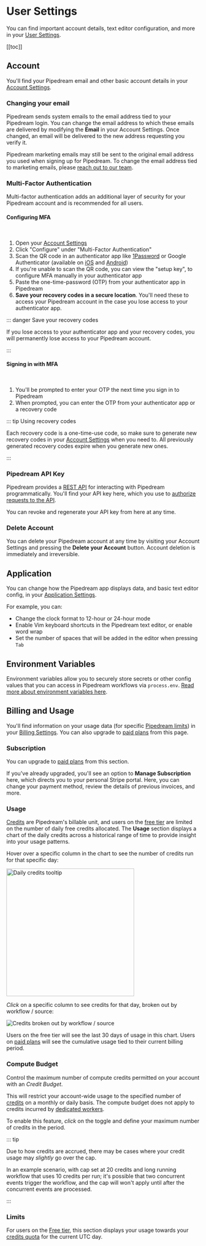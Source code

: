 # User Settings

You can find important account details, text editor configuration, and more in your [User Settings](https://pipedream.com/user).

[[toc]]

## Account

You'll find your Pipedream email and other basic account details in your [Account Settings](https://pipedream.com/user).

### Changing your email

Pipedream sends system emails to the email address tied to your Pipedream login. You can change the email address to which these emails are delivered by modifying the **Email** in your Account Settings. Once changed, an email will be delivered to the new address requesting you verify it.

Pipedream marketing emails may still be sent to the original email address you used when signing up for Pipedream. To change the email address tied to marketing emails, please [reach out to our team](https://pipedream.com/support).


### Multi-Factor Authentication

Multi-factor authentication adds an additional layer of security for your Pipedream account and is recommended for all users.

#### Configuring MFA
<br>

1. Open your [Account Settings](https://pipedream.com/user)
2. Click "Configure" under "Multi-Factor Authentication"
3. Scan the QR code in an authenticator app like [1Password](https://1password.com/) or Google Authenticator (available on [iOS](https://apps.apple.com/us/app/google-authenticator/id388497605) and [Android](https://play.google.com/store/apps/details?id=com.google.android.apps.authenticator2&hl=en_US&gl=US))
4. If you're unable to scan the QR code, you can view the "setup key", to configure MFA manually in your authenticator app
5. Paste the one-time-password (OTP) from your authenticator app in Pipedream
6. **Save your recovery codes in a secure location**. You'll need these to access your Pipedream account in the case you lose access to your authenticator app.

::: danger Save your recovery codes

If you lose access to your authenticator app and your recovery codes, you will permanently lose access to your Pipedream account.

:::

#### Signing in with MFA

<br>

1. You'll be prompted to enter your OTP the next time you sign in to Pipedream
2. When prompted, you can enter the OTP from your authenticator app or a recovery code

::: tip Using recovery codes

Each recovery code is a one-time-use code, so make sure to generate new recovery codes in your [Account Settings](https://pipedream.com/user) when you need to. All previously generated recovery codes expire when you generate new ones.

:::

### Pipedream API Key

Pipedream provides a [REST API](/api/) for interacting with Pipedream programmatically. You'll find your API key here, which you use to [authorize requests to the API](/api/auth/).

You can revoke and regenerate your API key from here at any time.

### Delete Account

You can delete your Pipedream account at any time by visiting your Account Settings and pressing the **Delete your Account** button. Account deletion is immediately and irreversible.

## Application

You can change how the Pipedream app displays data, and basic text editor config, in your [Application Settings](https://pipedream.com/settings/app).

For example, you can:

- Change the clock format to 12-hour or 24-hour mode
- Enable Vim keyboard shortcuts in the Pipedream text editor, or enable word wrap
- Set the number of spaces that will be added in the editor when pressing `Tab`

## Environment Variables

Environment variables allow you to securely store secrets or other config values that you can access in Pipedream workflows via `process.env`. [Read more about environment variables here](/environment-variables/).

## Billing and Usage

You'll find information on your usage data (for specific [Pipedream limits](/limits/)) in your [Billing Settings](https://pipedream.com/settings/billing). You can also upgrade to [paid plans](https://pipedream.com/pricing) from this page.

### Subscription

You can upgrade to [paid plans](https://pipedream.com/pricing) from this section.

If you've already upgraded, you'll see an option to **Manage Subscription** here, which directs you to your personal Stripe portal. Here, you can change your payment method, review the details of previous invoices, and more.

### Usage

[Credits](/pricing/#credits) are Pipedream's billable unit, and users on the [free tier](/pricing/#free-tier) are limited on the number of daily free credits allocated. The **Usage** section displays a chart of the daily credits across a historical range of time to provide insight into your usage patterns.

Hover over a specific column in the chart to see the number of credits run for that specific day:

<div>
<img width="333" alt="Daily credits tooltip" src="./images/daily-invocations-tooltip.png">
</div>

_Click_ on a specific column to see credits for that day, broken out by workflow / source:

<div>
<img alt="Credits broken out by workflow / source" src="./images/usage-by-resource.png">
</div>

Users on the free tier will see the last 30 days of usage in this chart. Users on [paid plans](https://pipedream.com/pricing) will see the cumulative usage tied to their current billing period.

### Compute Budget

Control the maximum number of compute credits permitted on your account with an _Credit Budget_.

This will restrict your account-wide usage to the specified number of [credits](/pricing/#credits) on a monthly or daily basis. The compute budget does not apply to credits incurred by [dedicated workers](/workflows/settings/#eliminate-cold-starts).

To enable this feature, _click_ on the toggle and define your maximum number of credits in the period.

::: tip

Due to how credits are accrued, there may be cases where your credit usage may _slightly_ go over the cap.

In an example scenario, with cap set at 20 credits and long running workflow that uses 10 credits per run; it's possible that two concurrent events trigger the workflow, and the cap will won't apply until after the concurrent events are processed.

:::

### Limits

For users on the [Free tier](/pricing/#free-tier), this section displays your usage towards your [credits quota](/limits/#daily-credits-limit) for the current UTC day.

<Footer />
